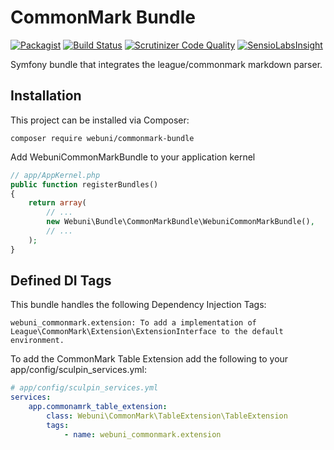 CommonMark Bundle
=================

[![Packagist](https://img.shields.io/packagist/v/webuni/commonmark-bundle.svg?style=flat-square)](https://packagist.org/packages/webuni/commonmark-bundle)
[![Build Status](https://img.shields.io/travis/webuni/commonmark-bundle.svg?style=flat-square)](https://travis-ci.org/webuni/commonmark-bundle)
[![Scrutinizer Code Quality](https://img.shields.io/scrutinizer/g/webuni/commonmark-bundle.svg?style=flat-square)](https://scrutinizer-ci.com/g/webuni/commonmark-bundle)
[![SensioLabsInsight](https://img.shields.io/sensiolabs/i/29bd3e8e-1b60-4ad5-aa6a-e04efb41e9e2.svg?style=flat-square)](https://insight.sensiolabs.com/projects/29bd3e8e-1b60-4ad5-aa6a-e04efb41e9e2)

Symfony bundle that integrates the league/commonmark markdown parser.

Installation
------------

This project can be installed via Composer:

    composer require webuni/commonmark-bundle

Add WebuniCommonMarkBundle to your application kernel

```php
// app/AppKernel.php
public function registerBundles()
{
    return array(
        // ...
        new Webuni\Bundle\CommonMarkBundle\WebuniCommonMarkBundle(),
        // ...
    );
}
```

Defined DI Tags
---------------

This bundle handles the following Dependency Injection Tags:

    webuni_commonmark.extension: To add a implementation of League\CommonMark\Extension\ExtensionInterface to the default environment.

To add the CommonMark Table Extension add the following to your app/config/sculpin_services.yml:

```yaml
# app/config/sculpin_services.yml
services:
    app.commonamrk_table_extension:
        class: Webuni\CommonMark\TableExtension\TableExtension
        tags:
            - name: webuni_commonmark.extension
```
